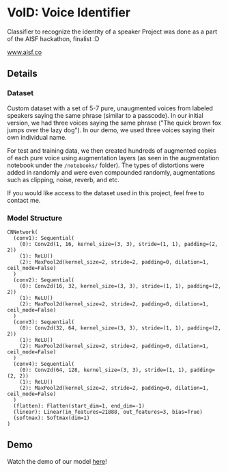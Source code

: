 # VoID: Voice Identifier

Classifier to recognize the identity of a speaker
Project was done as a part of the AISF hackathon, finalist :D

www.aisf.co

## Details

### Dataset

Custom dataset with a set of 5-7 pure, unaugmented voices from labeled speakers saying the same phrase (similar to a passcode). In our initial version, we had three voices saying the same phrase ("The quick brown fox jumps over the lazy dog"). In our demo, we used three voices saying their own individual name.

For test and training data, we then created hundreds of augmented copies of each pure voice using augmentation layers (as seen in the augmentation notebook under the `/notebooks/` folder). The types of distortions were added in randomly and were even compounded randomly, augmentations such as clipping, noise, reverb, and etc.

If you would like access to the dataset used in this project, feel free to contact me.

### Model Structure

```
CNNetwork(
  (conv1): Sequential(
    (0): Conv2d(1, 16, kernel_size=(3, 3), stride=(1, 1), padding=(2, 2))
    (1): ReLU()
    (2): MaxPool2d(kernel_size=2, stride=2, padding=0, dilation=1, ceil_mode=False)
  )
  (conv2): Sequential(
    (0): Conv2d(16, 32, kernel_size=(3, 3), stride=(1, 1), padding=(2, 2))
    (1): ReLU()
    (2): MaxPool2d(kernel_size=2, stride=2, padding=0, dilation=1, ceil_mode=False)
  )
  (conv3): Sequential(
    (0): Conv2d(32, 64, kernel_size=(3, 3), stride=(1, 1), padding=(2, 2))
    (1): ReLU()
    (2): MaxPool2d(kernel_size=2, stride=2, padding=0, dilation=1, ceil_mode=False)
  )
  (conv4): Sequential(
    (0): Conv2d(64, 128, kernel_size=(3, 3), stride=(1, 1), padding=(2, 2))
    (1): ReLU()
    (2): MaxPool2d(kernel_size=2, stride=2, padding=0, dilation=1, ceil_mode=False)
  )
  (flatten): Flatten(start_dim=1, end_dim=-1)
  (linear): Linear(in_features=21888, out_features=3, bias=True)
  (softmax): Softmax(dim=1)
)
```

## Demo

Watch the demo of our model [here](https://www.loom.com/share/a8cb126af7b64ddaaa67c6f00e23f4e9)!
